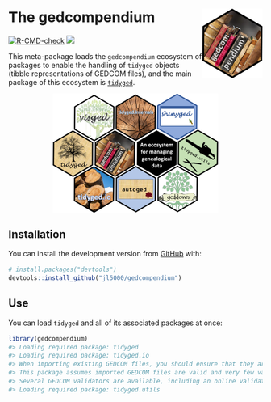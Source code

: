 
<!-- README.md is generated from README.Rmd. Please edit that file -->

# The gedcompendium <img src='man/figures/logo.png' align="right" height="138" />

<!-- badges: start -->

[![R-CMD-check](https://github.com/jl5000/gedcompendium/workflows/R-CMD-check/badge.svg)](https://github.com/jl5000/gedcompendium/actions)
[![](https://img.shields.io/badge/lifecycle-experimental-orange.svg)](https://www.tidyverse.org/lifecycle/#experimental)
<!-- badges: end -->

This meta-package loads the `gedcompendium` ecosystem of packages to
enable the handling of `tidyged` objects (tibble representations of
GEDCOM files), and the main package of this ecosystem is
[`tidyged`](https://jl5000.github.io/tidyged/).

<img src="man/figures/allhex.png" width="65%" style="display: block; margin: auto;" />

## Installation

You can install the development version from
[GitHub](https://github.com/) with:

``` r
# install.packages("devtools")
devtools::install_github("jl5000/gedcompendium")
```

## Use

You can load `tidyged` and all of its associated packages at once:

``` r
library(gedcompendium)
#> Loading required package: tidyged
#> Loading required package: tidyged.io
#> When importing existing GEDCOM files, you should ensure that they are error free.
#> This package assumes imported GEDCOM files are valid and very few validation checks are carried out.
#> Several GEDCOM validators are available, including an online validator at http://ged-inline.elasticbeanstalk.com/
#> Loading required package: tidyged.utils
```
